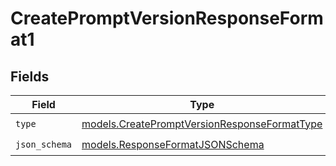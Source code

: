 # CreatePromptVersionResponseFormat1


## Fields

| Field                                                                                              | Type                                                                                               | Required                                                                                           | Description                                                                                        |
| -------------------------------------------------------------------------------------------------- | -------------------------------------------------------------------------------------------------- | -------------------------------------------------------------------------------------------------- | -------------------------------------------------------------------------------------------------- |
| `type`                                                                                             | [models.CreatePromptVersionResponseFormatType](../models/createpromptversionresponseformattype.md) | :heavy_check_mark:                                                                                 | N/A                                                                                                |
| `json_schema`                                                                                      | [models.ResponseFormatJSONSchema](../models/responseformatjsonschema.md)                           | :heavy_check_mark:                                                                                 | N/A                                                                                                |